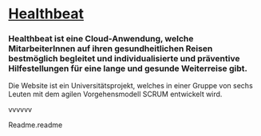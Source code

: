 # [Healthbeat](https://Manuel-Pickl.github.io/Healthbeat/)

### Healthbeat ist eine Cloud-Anwendung, welche MitarbeiterInnen auf ihren gesundheitlichen Reisen bestmöglich begleitet und individualisierte und präventive Hilfestellungen für eine lange und gesunde Weiterreise gibt.

Die Website ist ein Universitätsprojekt, welches in einer Gruppe von sechs Leuten mit dem agilen Vorgehensmodell SCRUM entwickelt wird.

vvvvvv

Readme.readme
